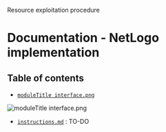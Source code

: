 Resource exploitation procedure
# Documentation - NetLogo implementation
## Table of contents

- [`moduleTitle interface.png`](resourceExp%20interface.png)

![`moduleTitle interface.png`](resourceExp%20interface.png)

- [`instructions.md`](instructions.md) : TO-DO
